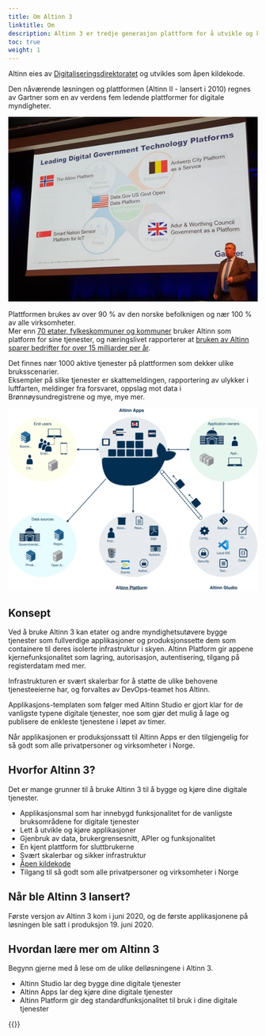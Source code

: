 ```yaml
---
title: Om Altinn 3
linktitle: Om
description: Altinn 3 er tredje generasjon plattform for å utvikle og kjøre digitale tjenester.
toc: true
weight: 1
---
```


Altinn eies av [Digitaliseringsdirektoratet](https://www.digdir.no/digdir/om-digitaliseringsdirektoratet/1547) og utvikles som åpen kildekode.

Den nåværende løsningen og plattformen (Altinn II - lansert i 2010) regnes av Gartner som en
av verdens fem ledende plattformer for digitale myndigheter.

![Gartner](gartner.png "Gartner")

Plattformen brukes av over 90 % av den norske befolknigen og nær 100 % av alle virksomheter.  
Mer enn [70 etater, fylkeskommuner og kommuner](https://info.altinn.no/om-altinn/om-altinn-samarbeidet/) bruker Altinn som platform for sine tjenester, og 
næringslivet rapporterer at [bruken av Altinn sparer bedrifter for over 15 milliarder per år](https://www.digdir.no/digitale-felleslosninger/altinn-gir-rekordinnsparing-naeringslivet/1912).

Det finnes nær 1000 aktive tjenester på plattformen som dekker ulike bruksscenarier.  
Eksempler på slike tjenester er skattemeldingen, rapportering av ulykker i luftfarten, meldinger fra forsvaret,
oppslag mot data i Brønnøysundregistrene og mye, mye mer.

![Konsept](concept3.svg "Konsept for Altinn 3")

## Konsept

Ved å bruke Altinn 3 kan etater og andre myndighetsutøvere bygge tjenester som fullverdige applikasjoner og produksjonssette
dem som containere til deres isolerte infrastruktur i skyen. Altinn Platform gir appene kjernefunksjonalitet
som lagring, autorisasjon, autentisering, tilgang på registerdatam med mer.

Infrastrukturen er svært skalerbar for å støtte de ulike behovene tjenesteeierne har, og forvaltes av DevOps-teamet hos Altinn.

Applikasjons-templaten som følger med Altinn Studio er gjort klar for de vanligste typene digitale tjenester,
noe som gjør det mulig å lage og publisere de enkleste tjenestene i løpet av timer.

Når applikasjonen er produksjonssatt til Altinn Apps er den tilgjengelig for så godt som alle privatpersoner og virksomheter i Norge.

## Hvorfor Altinn 3?

Det er mange grunner til å bruke Altinn 3 til å bygge og kjøre dine digitale tjenester.

- Applikasjonsmal som har innebygd funksjonalitet for de vanligste bruksområdene for digitale tjenester
- Lett å utvikle og kjøre applikasjoner
- Gjenbruk av data, brukergrensesnitt, APIer og funksjonalitet
- En kjent plattform for sluttbrukerne
- Svært skalerbar og sikker infrastruktur
- [Åpen kildekode](open-source)
- Tilgang til så godt som alle privatpersoner og virksomheter i Norge

## Når ble Altinn 3 lansert?

Første versjon av Altinn 3 kom i juni 2020, og de første applikasjonene på løsningen ble satt i produksjon 19. juni 2020.

## Hvordan lære mer om Altinn 3

Begynn gjerne med å lese om de ulike delløsningene i Altinn 3.  

- Altinn Studio lar deg bygge dine digitale tjenester
- Altinn Apps lar deg kjøre dine digitale tjenester
- Altinn Platform gir deg standardfunksjonalitet til bruk i dine digitale tjenester

{{<children />}}
